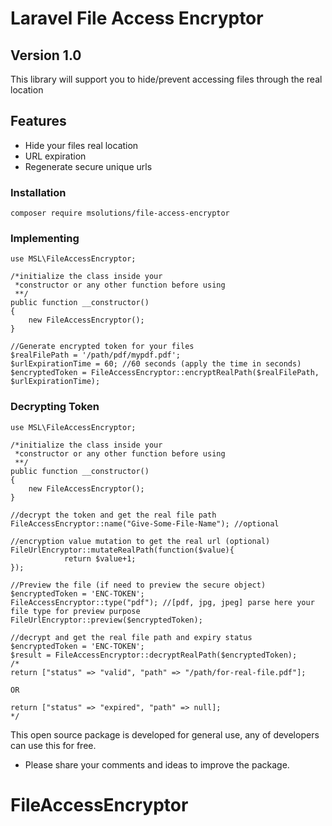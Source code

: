 # Laravel File Access Encryptor
## Version 1.0


This library will support you to hide/prevent accessing files through the real location

## Features
- Hide your files real location
- URL expiration
- Regenerate secure unique urls

### Installation
```
composer require msolutions/file-access-encryptor
```

### Implementing

```
use MSL\FileAccessEncryptor;

/*initialize the class inside your 
 *constructor or any other function before using
 **/
public function __constructor()
{
    new FileAccessEncryptor();
}

//Generate encrypted token for your files
$realFilePath = '/path/pdf/mypdf.pdf';
$urlExpirationTime = 60; //60 seconds (apply the time in seconds)
$encryptedToken = FileAccessEncryptor::encryptRealPath($realFilePath, $urlExpirationTime);

```

### Decrypting Token
```
use MSL\FileAccessEncryptor;

/*initialize the class inside your 
 *constructor or any other function before using
 **/
public function __constructor()
{
    new FileAccessEncryptor();
}

//decrypt the token and get the real file path
FileAccessEncryptor::name("Give-Some-File-Name"); //optional

//encryption value mutation to get the real url (optional)
FileUrlEncryptor::mutateRealPath(function($value){
            return $value+1;
});

//Preview the file (if need to preview the secure object)
$encryptedToken = 'ENC-TOKEN';
FileAccessEncryptor::type("pdf"); //[pdf, jpg, jpeg] parse here your file type for preview purpose
FileUrlEncryptor::preview($encryptedToken);

//decrypt and get the real file path and expiry status
$encryptedToken = 'ENC-TOKEN';
$result = FileAccessEncryptor::decryptRealPath($encryptedToken);
/*
return ["status" => "valid", "path" => "/path/for-real-file.pdf"];

OR

return ["status" => "expired", "path" => null];
*/

```

This open source package is developed for general use, any of developers can use this for free.
- Please share your comments and ideas to improve the package.
# FileAccessEncryptor

